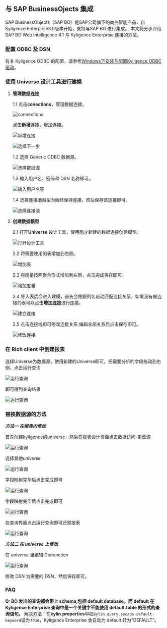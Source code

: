 ## 与 SAP BusinessOjects 集成

SAP BusinessObjects（SAP BO）是SAP公司旗下的商务智能产品，自Kyligence Enterprise3.0版本开始，支持与SAP BO 进行集成。
本文将分步介绍 SAP BO Web Intelligence 4.1 与 Kyligence Enterprise 连接的方法。

### 配置 ODBC 及 DSN

有关 Kyligence ODBC 的配置，请参考[Windows下安装与配置Kyligence ODBC驱动](../driver/kyligence_odbc_win.cn.html)。

### 使用 Universe 设计工具进行建模

1. **管理数据连接**

   1.1 点击**conections**，管理数据连接。

   ![connections](images/SAP_BO/connections.png)

   点击**新增**连接，增加连接。

   ![新增连接](images/SAP_BO/add_connection.png)

   ![选择下一步](images/SAP_BO/add_connection_next.png)

   1.2 选择 Generic ODBC 数据源。

   ![选择数据源](images/SAP_BO/generic_odbc.png)

   1.3 输入用户名、密码和 DSN 名称即可。

   ![输入用户名等](images/SAP_BO/define_connection.png)

   1.4 选择连接池类型为始终保持连接，然后保存该连接即可。

   ![选择连接池](images/SAP_BO/keep_connection.png)

2. **创建数据模型**

   2.1 打开**Universe** 设计工具，使用刚才新建的数据连接创建模型。

   ![打开设计工具](images/SAP_BO/open_universe.png)

   2.2 将需要使用的表增加到右侧。

   ![增加表](images/SAP_BO/add_universe_table.png)

   2.3 将度量按照聚合形式增加到右侧，点击完成保存即可。

   ![增加度量](images/SAP_BO/add_universe_sum.png)

   2.4 导入表后会进入建模，首先会根据列名自动匹配连接关系，如果没有被连接的表可以点击**增加连接**进行连接。

   ![建立连接](images/SAP_BO/universe_model.png)

   2.5 点击连接线即可修改连接关系,编辑全部关系后点击保存即可。

   ![修改连接](images/SAP_BO/universe_connection.png)

### 在 Rich client 中创建报表

   选择Universe为数据源，使用新建的Universe即可。把需要分析的字段拖动到右侧，点击运行查询

   ![运行查询](images/SAP_BO/3.1_query.png)

   即可得到查询结果

   ![运行查询](images/SAP_BO/3.2_queryend.png)

### 替换数据源的方法

   ***方法一 在报表内修改***

   首先创建kyligence的universe，然后在报表设计页面点击数据访问-更改源

   ![运行查询](images/SAP_BO/4.1.png)

   选择其他universe

   ![运行查询](images/SAP_BO/4.2.png)

   字段映射完毕后点击完成即可

   ![运行查询](images/SAP_BO/4.2.png)

   字段映射完毕后点击完成即可

   ![运行查询](images/SAP_BO/4.3.png)

   在查询界面点击运行查询即可还原报表

   ![运行查询](images/SAP_BO/4.4.png)

   ***方法二 在 universe 上修改***

   在 universe 里编辑 Conenction

   ![运行查询](images/SAP_BO/4.5.png)

   修改 DSN 为需要的 DSN，然后保存即可。

### FAQ

**Q: BO 发出的查询都会带上 schema,包括 default database，而 default 在 Kyligence Enterprise 查询中是一个关键字不能使用 default.table 的形式的查询语句。**
解决方法：在**kylin.properties**中把`kylin.query.escape-default-keyword`设为 true，Kyligence Enterprise 会自动为 default 转为"DEFAULT"。






